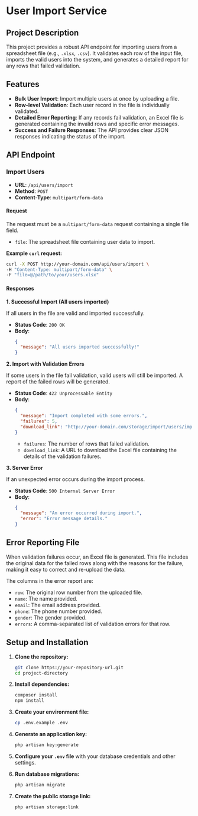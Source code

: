 # User Import Service

## Project Description

This project provides a robust API endpoint for importing users from a spreadsheet file (e.g., `.xlsx`, `.csv`). It validates each row of the input file, imports the valid users into the system, and generates a detailed report for any rows that failed validation.

## Features

-   **Bulk User Import**: Import multiple users at once by uploading a file.
-   **Row-level Validation**: Each user record in the file is individually validated.
-   **Detailed Error Reporting**: If any records fail validation, an Excel file is generated containing the invalid rows and specific error messages.
-   **Success and Failure Responses**: The API provides clear JSON responses indicating the status of the import.

## API Endpoint

### Import Users

-   **URL**: `/api/users/import`
-   **Method**: `POST`
-   **Content-Type**: `multipart/form-data`

#### Request

The request must be a `multipart/form-data` request containing a single file field.

-   `file`: The spreadsheet file containing user data to import.

**Example `curl` request:**

```bash
curl -X POST http://your-domain.com/api/users/import \
-H "Content-Type: multipart/form-data" \
-F "file=@/path/to/your/users.xlsx"
```

#### Responses

**1. Successful Import (All users imported)**

If all users in the file are valid and imported successfully.

-   **Status Code**: `200 OK`
-   **Body**:
    ```json
    {
      "message": "All users imported successfully!"
    }
    ```

**2. Import with Validation Errors**

If some users in the file fail validation, valid users will still be imported. A report of the failed rows will be generated.

-   **Status Code**: `422 Unprocessable Entity`
-   **Body**:
    ```json
    {
      "message": "Import completed with some errors.",
      "failures": 5,
      "download_link": "http://your-domain.com/storage/import/users/imported_errors_1678886400.xlsx"
    }
    ```
    -   `failures`: The number of rows that failed validation.
    -   `download_link`: A URL to download the Excel file containing the details of the validation failures.

**3. Server Error**

If an unexpected error occurs during the import process.

-   **Status Code**: `500 Internal Server Error`
-   **Body**:
    ```json
    {
      "message": "An error occurred during import.",
      "error": "Error message details."
    }
    ```

## Error Reporting File

When validation failures occur, an Excel file is generated. This file includes the original data for the failed rows along with the reasons for the failure, making it easy to correct and re-upload the data.

The columns in the error report are:
- `row`: The original row number from the uploaded file.
- `name`: The name provided.
- `email`: The email address provided.
- `phone`: The phone number provided.
- `gender`: The gender provided.
- `errors`: A comma-separated list of validation errors for that row.

## Setup and Installation

1.  **Clone the repository:**
    ```bash
    git clone https://your-repository-url.git
    cd project-directory
    ```

2.  **Install dependencies:**
    ```bash
    composer install
    npm install
    ```

3.  **Create your environment file:**
    ```bash
    cp .env.example .env
    ```

4.  **Generate an application key:**
    ```bash
    php artisan key:generate
    ```

5.  **Configure your `.env` file** with your database credentials and other settings.

6.  **Run database migrations:**
    ```bash
    php artisan migrate
    ```

7.  **Create the public storage link:**
    ```bash
    php artisan storage:link
    ```
